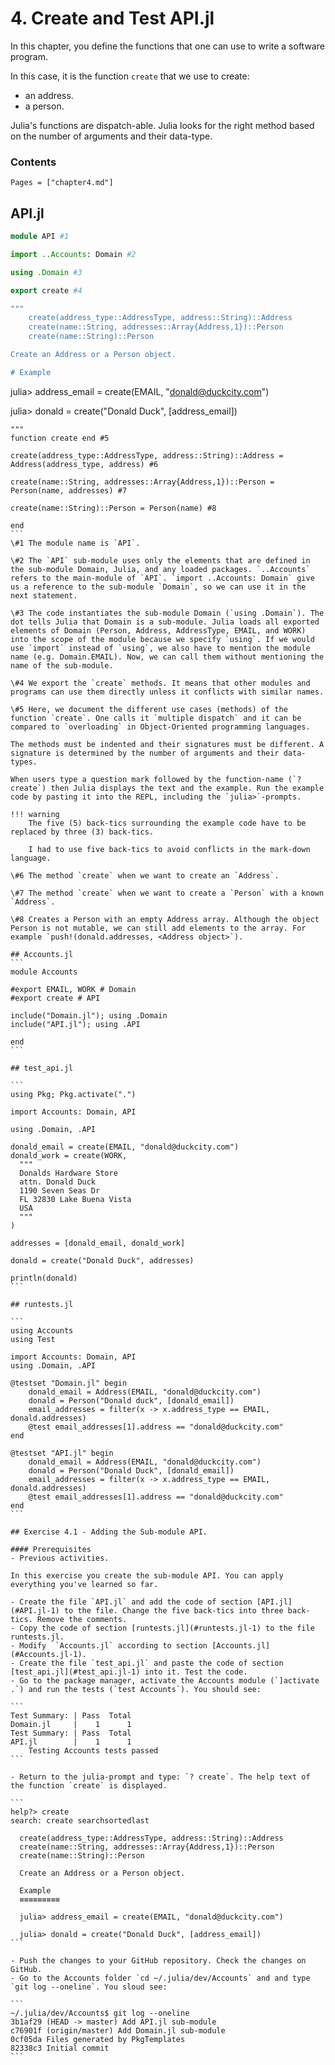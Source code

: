 # 4. Create and Test API.jl

In this chapter, you define the functions that one can use to write a software program.

In this case, it is the function `create` that we use to create:
- an address.
- a person.

Julia's functions are dispatch-able. Julia looks for the right method based on the number of arguments and their data-type.

### Contents

```@contents
Pages = ["chapter4.md"]
```

## API.jl

```julia
module API #1

import ..Accounts: Domain #2

using .Domain #3

export create #4

"""
    create(address_type::AddressType, address::String)::Address
    create(name::String, addresses::Array{Address,1})::Person
    create(name::String)::Person

Create an Address or a Person object.

# Example
`````
julia> address_email = create(EMAIL, "donald@duckcity.com")

julia> donald = create("Donald Duck", [address_email])
`````
"""
function create end #5

create(address_type::AddressType, address::String)::Address = Address(address_type, address) #6

create(name::String, addresses::Array{Address,1})::Person = Person(name, addresses) #7

create(name::String)::Person = Person(name) #8

end
```
\#1 The module name is `API`.

\#2 The `API` sub-module uses only the elements that are defined in the sub-module Domain, Julia, and any loaded packages. `..Accounts` refers to the main-module of `API`. `import ..Accounts: Domain` give us a reference to the sub-module `Domain`, so we can use it in the next statement.

\#3 The code instantiates the sub-module Domain (`using .Domain`). The dot tells Julia that Domain is a sub-module. Julia loads all exported elements of Domain (Person, Address, AddressType, EMAIL, and WORK) into the scope of the module because we specify `using`. If we would use `import` instead of `using`, we also have to mention the module name (e.g. Domain.EMAIL). Now, we can call them without mentioning the name of the sub-module.

\#4 We export the `create` methods. It means that other modules and programs can use them directly unless it conflicts with similar names.

\#5 Here, we document the different use cases (methods) of the function `create`. One calls it `multiple dispatch` and it can be compared to `overloading` in Object-Oriented programming languages.

The methods must be indented and their signatures must be different. A signature is determined by the number of arguments and their data-types.

When users type a question mark followed by the function-name (`? create`) then Julia displays the text and the example. Run the example code by pasting it into the REPL, including the `julia>`-prompts.

!!! warning
    The five (5) back-tics surrounding the example code have to be replaced by three (3) back-tics.

    I had to use five back-tics to avoid conflicts in the mark-down language.

\#6 The method `create` when we want to create an `Address`.

\#7 The method `create` when we want to create a `Person` with a known `Address`.

\#8 Creates a Person with an empty Address array. Although the object Person is not mutable, we can still add elements to the array. For example `push!(donald.addresses, <Address object>`).

## Accounts.jl
```
module Accounts

#export EMAIL, WORK # Domain
#export create # API

include("Domain.jl"); using .Domain
include("API.jl"); using .API

end
```

## test_api.jl

```
using Pkg; Pkg.activate(".")

import Accounts: Domain, API

using .Domain, .API

donald_email = create(EMAIL, "donald@duckcity.com")
donald_work = create(WORK,
  """
  Donalds Hardware Store
  attn. Donald Duck
  1190 Seven Seas Dr
  FL 32830 Lake Buena Vista
  USA
  """
)

addresses = [donald_email, donald_work]

donald = create("Donald Duck", addresses)

println(donald)
```

## runtests.jl

```
using Accounts
using Test

import Accounts: Domain, API
using .Domain, .API

@testset "Domain.jl" begin
    donald_email = Address(EMAIL, "donald@duckcity.com")
    donald = Person("Donald duck", [donald_email])
    email_addresses = filter(x -> x.address_type == EMAIL, donald.addresses)
    @test email_addresses[1].address == "donald@duckcity.com"
end

@testset "API.jl" begin
    donald_email = Address(EMAIL, "donald@duckcity.com")
    donald = Person("Donald Duck", [donald_email])
    email_addresses = filter(x -> x.address_type == EMAIL, donald.addresses)
    @test email_addresses[1].address == "donald@duckcity.com"
end
```

## Exercise 4.1 - Adding the Sub-module API.

#### Prerequisites
- Previous activities.

In this exercise you create the sub-module API. You can apply everything you've learned so far.

- Create the file `API.jl` and add the code of section [API.jl](#API.jl-1) to the file. Change the five back-tics into three back-tics. Remove the comments.
- Copy the code of section [runtests.jl](#runtests.jl-1) to the file runtests.jl.
- Modify  `Accounts.jl` according to section [Accounts.jl](#Accounts.jl-1).
- Create the file `test_api.jl` and paste the code of section [test_api.jl](#test_api.jl-1) into it. Test the code.
- Go to the package manager, activate the Accounts module (`]activate .`) and run the tests (`test Accounts`). You should see:

```
Test Summary: | Pass  Total
Domain.jl     |    1      1
Test Summary: | Pass  Total
API.jl        |    1      1
    Testing Accounts tests passed
```

- Return to the julia-prompt and type: `? create`. The help text of the function `create` is displayed.

```
help?> create
search: create searchsortedlast

  create(address_type::AddressType, address::String)::Address
  create(name::String, addresses::Array{Address,1})::Person
  create(name::String)::Person

  Create an Address or a Person object.

  Example
  ≡≡≡≡≡≡≡≡≡

  julia> address_email = create(EMAIL, "donald@duckcity.com")

  julia> donald = create("Donald Duck", [address_email])
```

- Push the changes to your GitHub repository. Check the changes on GitHub.
- Go to the Accounts folder `cd ~/.julia/dev/Accounts` and and type `git log --oneline`. You sloud see:

```
~/.julia/dev/Accounts$ git log --oneline
3b1af29 (HEAD -> master) Add API.jl sub-module
c76901f (origin/master) Add Domain.jl sub-module
0cf05da Files generated by PkgTemplates
82338c3 Initial commit
```
